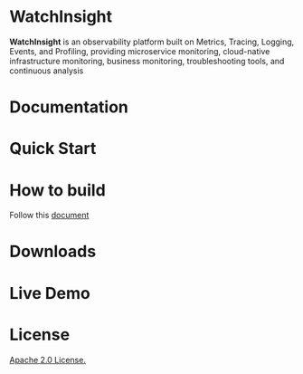 WatchInsight
==========
**WatchInsight** is an observability platform built on Metrics, Tracing, Logging, Events, and Profiling, providing microservice monitoring, cloud-native infrastructure monitoring, business monitoring, troubleshooting tools, and continuous analysis

# Documentation
# Quick Start
# How to build
Follow this [document](docs/guides/How-to-build.md)
# Downloads
# Live Demo
# License
[Apache 2.0 License.](LICENSE.txt)
